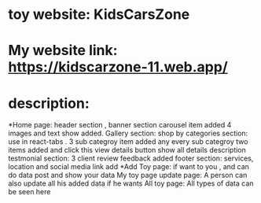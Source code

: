 # toy  website: KidsCarsZone
# My website link: https://kidscarzone-11.web.app/

# description:
*Home page:
header section , banner section carousel item added 4 images and text show added.
Gallery section: 
shop by categories section: use in react-tabs . 3 sub categroy item added any every sub categroy two items added and click this view details button show all details description
testmonial section: 3 client review feedback added
footer section: services, location and social media link add
*Add Toy page: if want to you , and can do data post and show your data My toy page
update page:
A person can also update all his added data if he wants
All toy page: All types of data can be seen here
